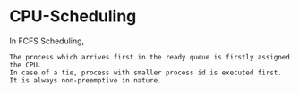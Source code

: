 # CPU-Scheduling
In FCFS Scheduling,

    The process which arrives first in the ready queue is firstly assigned the CPU.
    In case of a tie, process with smaller process id is executed first.
    It is always non-preemptive in nature.

